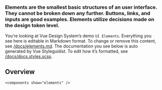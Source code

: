 ### Elements are the smallest basic structures of an user interface. They cannot be broken down any further. Buttons, links, and inputs are good examples. Elements utilize decisions made on the design token level.

You’re looking at Vue Design System’s demo <code>UI Elements</code>. Everything you see here is editable in Markdown format. To change or remove this content, see [/docs/elements.md](https://github.com/viljamis/vue-design-system/blob/master/docs/elements.md). The documentation you see below is auto generated by Vue Styleguidist. To edit how it’s formatted, see [/docs/docs.styles.scss](https://github.com/viljamis/vue-design-system/blob/master/docs/docs.styles.scss).

## Overview

```
<components show="elements" />
```
